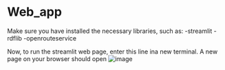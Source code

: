 # Web_app

Make sure you have installed the necessary libraries, such as: -streamlit
                                                               -rdflib
                                                                -openrouteservice
                                                                
Now, to run the streamlit web page, enter this line ina new terminal. A new page on  your browser should open ![image](https://user-images.githubusercontent.com/67765175/160375626-fe54ef90-0e0e-4408-8abf-386c480bc309.png)
